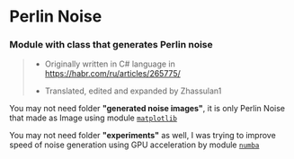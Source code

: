 # Perlin Noise

### Module with class that generates Perlin noise

>- Originally written in C# language in https://habr.com/ru/articles/265775/
>
>- Translated, edited and expanded by Zhassulan1

You may not need folder __"generated noise images"__, it is only Perlin Noise that made as Image using module [`matplotlib`](https://matplotlib.org/)

You may not need folder __"experiments"__ as well, I was trying to improve speed of noise generation using GPU acceleration by module [`numba`](https://numba.pydata.org/)